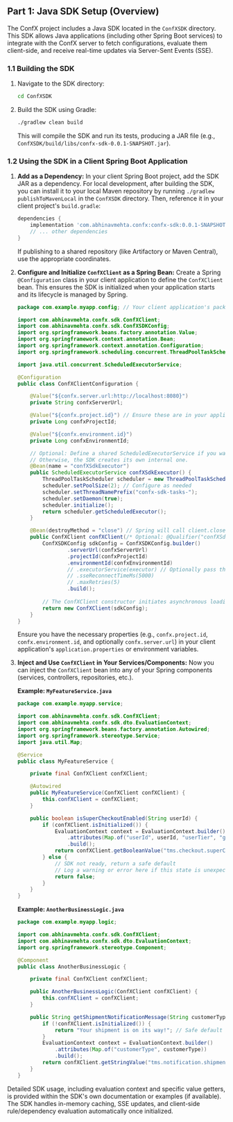 ## Part 1: Java SDK Setup (Overview)

The ConfX project includes a Java SDK located in the `ConfXSDK` directory. This SDK allows Java applications (including other Spring Boot services) to integrate with the ConfX server to fetch configurations, evaluate them client-side, and receive real-time updates via Server-Sent Events (SSE).

### 1.1 Building the SDK

1.  Navigate to the SDK directory:
    ```bash
    cd ConfXSDK
    ```
2.  Build the SDK using Gradle:
    ```bash
    ./gradlew clean build
    ```
    This will compile the SDK and run its tests, producing a JAR file (e.g., `ConfXSDK/build/libs/confx-sdk-0.0.1-SNAPSHOT.jar`).

### 1.2 Using the SDK in a Client Spring Boot Application

1.  **Add as a Dependency:**
    In your client Spring Boot project, add the SDK JAR as a dependency. For local development, after building the SDK, you can install it to your local Maven repository by running `./gradlew publishToMavenLocal` in the `ConfXSDK` directory. Then, reference it in your client project's `build.gradle`:

    ```gradle
    dependencies {
        implementation 'com.abhinavmehta.confx:confx-sdk:0.0.1-SNAPSHOT'
        // ... other dependencies
    }
    ```
    If publishing to a shared repository (like Artifactory or Maven Central), use the appropriate coordinates.

2.  **Configure and Initialize `ConfXClient` as a Spring Bean:**
    Create a Spring `@Configuration` class in your client application to define the `ConfXClient` bean. This ensures the SDK is initialized when your application starts and its lifecycle is managed by Spring.

    ```java
    package com.example.myapp.config; // Your client application's package

    import com.abhinavmehta.confx.sdk.ConfXClient;
    import com.abhinavmehta.confx.sdk.ConfXSDKConfig;
    import org.springframework.beans.factory.annotation.Value;
    import org.springframework.context.annotation.Bean;
    import org.springframework.context.annotation.Configuration;
    import org.springframework.scheduling.concurrent.ThreadPoolTaskScheduler;

    import java.util.concurrent.ScheduledExecutorService;

    @Configuration
    public class ConfXClientConfiguration {

        @Value("${confx.server.url:http://localhost:8080}")
        private String confxServerUrl;

        @Value("${confx.project.id}") // Ensure these are in your application.properties or env
        private Long confxProjectId;

        @Value("${confx.environment.id}")
        private Long confxEnvironmentId;

        // Optional: Define a shared ScheduledExecutorService if you want more control
        // Otherwise, the SDK creates its own internal one.
        @Bean(name = "confXSdkExecutor")
        public ScheduledExecutorService confXSdkExecutor() {
            ThreadPoolTaskScheduler scheduler = new ThreadPoolTaskScheduler();
            scheduler.setPoolSize(2); // Configure as needed
            scheduler.setThreadNamePrefix("confx-sdk-tasks-");
            scheduler.setDaemon(true);
            scheduler.initialize();
            return scheduler.getScheduledExecutor();
        }

        @Bean(destroyMethod = "close") // Spring will call client.close() on shutdown
        public ConfXClient confXClient(/* Optional: @Qualifier("confXSdkExecutor") ScheduledExecutorService executor */) {
            ConfXSDKConfig sdkConfig = ConfXSDKConfig.builder()
                    .serverUrl(confxServerUrl)
                    .projectId(confxProjectId)
                    .environmentId(confxEnvironmentId)
                    // .executorService(executor) // Optionally pass the shared executor
                    // .sseReconnectTimeMs(5000) 
                    // .maxRetries(5)
                    .build();
            
            // The ConfXClient constructor initiates asynchronous loading and SSE connection.
            return new ConfXClient(sdkConfig); 
        }
    }
    ```
    Ensure you have the necessary properties (e.g., `confx.project.id`, `confx.environment.id`, and optionally `confx.server.url`) in your client application's `application.properties` or environment variables.

3.  **Inject and Use `ConfXClient` in Your Services/Components:**
    Now you can inject the `ConfXClient` bean into any of your Spring components (services, controllers, repositories, etc.).

    **Example: `MyFeatureService.java`**
    ```java
    package com.example.myapp.service;

    import com.abhinavmehta.confx.sdk.ConfXClient;
    import com.abhinavmehta.confx.sdk.dto.EvaluationContext;
    import org.springframework.beans.factory.annotation.Autowired;
    import org.springframework.stereotype.Service;
    import java.util.Map;

    @Service
    public class MyFeatureService {

        private final ConfXClient confXClient;

        @Autowired
        public MyFeatureService(ConfXClient confXClient) {
            this.confXClient = confXClient;
        }

        public boolean isSuperCheckoutEnabled(String userId) {
            if (confXClient.isInitialized()) {
                EvaluationContext context = EvaluationContext.builder()
                    .attributes(Map.of("userId", userId, "userTier", "gold"))
                    .build();
                return confXClient.getBooleanValue("tms.checkout.superCheckout.enabled", context, false);
            } else {
                // SDK not ready, return a safe default
                // Log a warning or error here if this state is unexpected in production
                return false; 
            }
        }
    }
    ```

    **Example: `AnotherBusinessLogic.java`**
    ```java
    package com.example.myapp.logic;

    import com.abhinavmehta.confx.sdk.ConfXClient;
    import com.abhinavmehta.confx.sdk.dto.EvaluationContext;
    import org.springframework.stereotype.Component;

    @Component
    public class AnotherBusinessLogic {

        private final ConfXClient confXClient;

        public AnotherBusinessLogic(ConfXClient confXClient) {
            this.confXClient = confXClient;
        }

        public String getShipmentNotificationMessage(String customerType) {
            if (!confXClient.isInitialized()) {
                return "Your shipment is on its way!"; // Safe default
            }
            EvaluationContext context = EvaluationContext.builder()
                .attributes(Map.of("customerType", customerType))
                .build();
            return confXClient.getStringValue("tms.notification.shipment.template", context, "Default shipment update.");
        }
    }
    ```

Detailed SDK usage, including evaluation context and specific value getters, is provided within the SDK's own documentation or examples (if available). The SDK handles in-memory caching, SSE updates, and client-side rule/dependency evaluation automatically once initialized.
